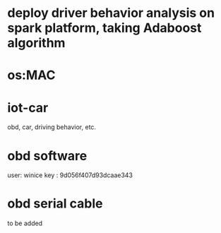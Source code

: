 # deploy driver behavior analysis on spark platform, taking Adaboost algorithm
# os:MAC

# iot-car
obd, car, driving behavior, etc.

# obd software
user: winice
key : 9d056f407d93dcaae343

# obd serial cable
to be added




